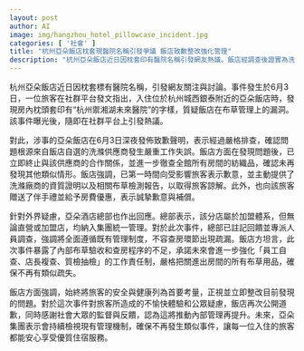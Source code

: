 ```yaml
---
layout: post
author: AI
image: img/hangzhou_hotel_pillowcase_incident.jpg
categories: [ '社會' ]
title: "杭州亞朵飯店枕套現醫院名稱引發爭議 飯店致歉整改強化管理"  
description: "杭州亞朵飯店近日因枕套印有醫院名稱引發網友熱議。飯店經調查後證實為洗滌供應商失誤，已終止合作並全面徹查館內紡織品。飯店向受影響旅客發致歉聲明並給予補償，同時承諾加強內部管理，確保類似事件不再發生，重申旅客安全與體驗為首要考量。"
---
```

杭州亞朵飯店近日因枕套標有醫院名稱，引發網友關注與討論。事件發生於6月3日，一位旅客在社群平台發文指出，入住位於杭州城西銀泰附近的亞朵飯店時，發現房內枕頭套印有“杭州禦湘湖未來醫院”的字樣，質疑飯店在布草管理上的漏洞。該事件曝光後，隨即在社群平台上引發熱議。

對此，涉事的亞朵飯店在6月3日深夜發佈致歉聲明，表示經過嚴格排查，確認問題根源來自飯店自選的洗滌供應商發生嚴重工作失誤。飯店方面在發現問題後，已立即終止與該供應商的合作關係，並進一步徹查全館所有房間的紡織品，確認未再發現其他類似情形。飯店強調，已第一時間向受影響旅客表示歉意，並主動提供了洗滌廠商的資質證明以及相關布草檢測報告，以取得旅客諒解。此外，也向該旅客贈送了伴手禮並給予房費優惠，表示誠摯歉意與補償。

針對外界疑慮，亞朵酒店總部也作出回應。總部表示，該分店屬於加盟體系，但無論直營或加盟店，均納入集團統一管理。對於此次事件，總部已註記回饋並專派人員調查，強調將全面遵循既有管理制度，不容查房環節出現疏漏。飯店方坦言，此次事件暴露了內部布草驗收和查房程序的不足，承諾未來會進一步強化「員工自查、店長複查、質檢抽檢」的工作責任制，嚴格把關進出房間的所有布草用品，確保不再有類似疏失。

飯店方面強調，始終將旅客的安全與健康列為首要考量，正視並立即整改目前發現的問題。對於這次事件對旅客所造成的不愉快體驗和公眾疑慮，飯店再次公開道歉，同時感謝社會大眾的監督與反饋，認為這將推動內部管理再提升。未來，亞朵集團表示會持續檢視現有管理機制，確保不再發生類似事件，讓每一位入住的旅客都能安心享受優質住宿服務。